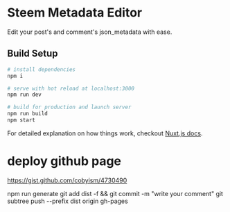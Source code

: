 # Steem Metadata Editor

Edit your post's and comment's json_metadata with ease.

## Build Setup

``` bash
# install dependencies
npm i

# serve with hot reload at localhost:3000
npm run dev

# build for production and launch server
npm run build
npm start
```

For detailed explanation on how things work, checkout [Nuxt.js docs](https://nuxtjs.org).


# deploy github page
https://gist.github.com/cobyism/4730490

npm run generate
git add dist -f && git commit -m "write your comment"
git subtree push --prefix dist origin gh-pages